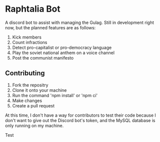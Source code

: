 # Raphtalia Bot
A discord bot to assist with managing the Gulag. Still in development right now, but the planned features are as follows:
1. Kick members
2. Count infractions
3. Detect pro-capitalist or pro-democracy language
4. Play the soviet national anthem on a voice channel
5. Post the communist manifesto

## Contributing
1. Fork the repositry
2. Clone it onto your machine
3. Run the command 'npm install' or 'npm ci'
4. Make changes
5. Create a pull request

At this time, I don't have a way for contributors to test their code because I don't want to give out the Discord bot's token, and the MySQL database is only running on my machine.

Test